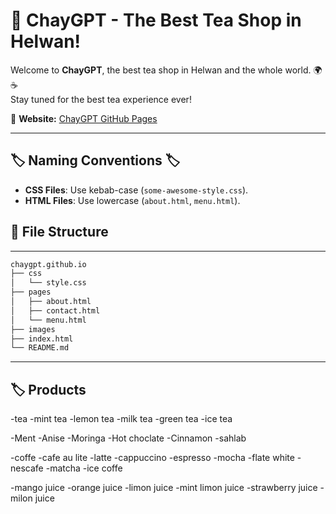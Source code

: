 # 🏡 ChayGPT - The Best Tea Shop in Helwan!  
Welcome to **ChayGPT**, the best tea shop in Helwan and the whole world. 🌍☕  
Stay tuned for the best tea experience ever!  

📌 **Website:** [ChayGPT GitHub Pages](https://adham-khairy.github.io/chaygpt.github.io/)  

---
## 🏷️ Naming Conventions 🏷️  
- **CSS Files**: Use kebab-case (`some-awesome-style.css`).  
- **HTML Files**: Use lowercase (`about.html`, `menu.html`).  
## 📂 File Structure  
---
```bash
chaygpt.github.io
├── css
│   └── style.css
├── pages
│   ├── about.html
│   ├── contact.html
│   └── menu.html
├── images
├── index.html
└── README.md
```
---
## 🏷️ Products
-tea
-mint tea
-lemon tea
-milk tea
-green tea
-ice tea

-Ment
-Anise
-Moringa
-Hot choclate
-Cinnamon
-sahlab

-coffe
-cafe au lite
-latte
-cappuccino
-espresso
-mocha
-flate white
-nescafe
-matcha
-ice coffe

 -mango juice
 -orange juice
 -limon juice
 -mint limon juice
 -strawberry juice
 -milon juice
 
 

